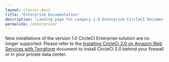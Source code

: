```yaml
---
layout: classic-docs
title: "Enterprise Documentation"
description: "Landing page for Leagacy 1.0 Enterprise CircleCI Documentation"
permalink: /enterprise/
---
```


New installations of the version 1.0 CircleCI Enterprise solution are no longer supported. Please refer to the [Installing CircleCI 2.0 on Amazon Web Services with Terraform]({{site.baseurl}}/2.0/aws/) document to install CircleCI 2.0 behind your firewall or in your private data center.
